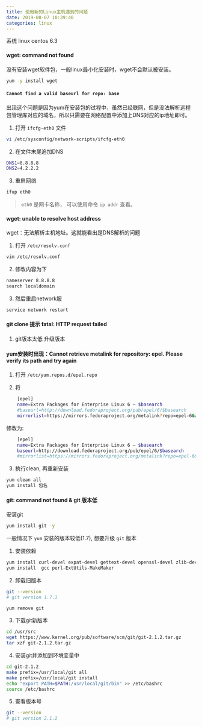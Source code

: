 ```yaml
---
title: 使用新的Linux主机遇到的问题
date: 2019-08-07 10:39:40
categories: linux
---
```


系统 linux centos 6.3

#### wget: command not found

没有安装wget软件包，一般linux最小化安装时，wget不会默认被安装。

```bash
yum -y install wget
```

#### `Cannot find a valid baseurl for repo: base`

出现这个问题是因为yum在安装包的过程中，虽然已经联网，但是没法解析远程包管理库对应的域名，所以只需要在网络配置中添加上DNS对应的ip地址即可。

1. 打开 `ifcfg-eth0` 文件
```bash
vi /etc/sysconfig/network-scripts/ifcfg-eth0
```

2. 在文件末尾追加DNS

```bash
DNS1=8.8.8.8
DNS2=4.2.2.2
```

3. 重启网络

```bash
ifup eth0
```

> `eth0` 是网卡名称， 可以使用命令 `ip addr` 查看。

#### wget: unable to resolve host address

wget：无法解析主机地址。这就能看出是DNS解析的问题

1. 打开 `/etc/resolv.conf`

```bash
vim /etc/resolv.conf
```

2. 修改内容为下

```bash
nameserver 8.8.8.8
search localdomain
```

3. 然后重启network服

```bash
service network restart
```

#### git clone 提示 fatal: HTTP request failed

1. git版本太低 升级版本


#### yum安装时出现：Cannot retrieve metalink for repository: epel. Please verify its path and try again

1. 打开 `/etc/yum.repos.d/epel.repo`

2. 将 

```bash
    [epel]
    name=Extra Packages for Enterprise Linux 6 – $basearch
    #baseurl=http://download.fedoraproject.org/pub/epel/6/$basearch
    mirrorlist=https://mirrors.fedoraproject.org/metalink?repo=epel-6&arch=$basearch
```
修改为:

```bash
    [epel]
    name=Extra Packages for Enterprise Linux 6 – $basearch
    baseurl=http://download.fedoraproject.org/pub/epel/6/$basearch
    #mirrorlist=https://mirrors.fedoraproject.org/metalink?repo=epel-6&arch=$basearch
```
3. 执行clean, 再重新安装

```bash
yum clean all
yum install 包名
```

#### git: command not found & git 版本低

安装git

```bash
yum install git -y
```

一般情况下 `yum` 安装的版本较低(1.7), 想要升级 `git` 版本

1. 安装依赖

```bash
yum install curl-devel expat-devel gettext-devel openssl-devel zlib-devel
yum install  gcc perl-ExtUtils-MakeMaker
```

2. 卸载旧版本

```bash
git --version
# git version 1.7.1

yum remove git
```

3. 下载git新版本

```bash
cd /usr/src
wget https://www.kernel.org/pub/software/scm/git/git-2.1.2.tar.gz
tar xzf git-2.1.2.tar.gz
```

4. 安装git并添加到环境变量中

```bash
cd git-2.1.2
make prefix=/usr/local/git all
make prefix=/usr/local/git install
echo "export PATH=$PATH:/usr/local/git/bin" >> /etc/bashrc
source /etc/bashrc
```

5. 查看版本号

```bash
git --version
# git version 2.1.2
```


